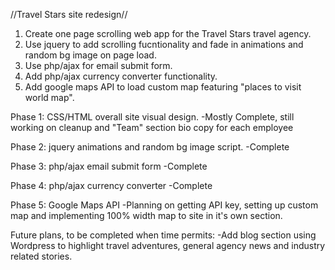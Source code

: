 //Travel Stars site redesign//

1. Create one page scrolling web app for the Travel Stars travel agency.
2. Use jquery to add scrolling fucntionality and fade in animations and random bg image on page load.
3. Use php/ajax for email submit form.
4. Add php/ajax currency converter functionality.
5. Add google maps API to load custom map featuring "places to visit world map".

Phase 1: CSS/HTML overall site visual design.
-Mostly Complete, still working on cleanup and "Team" section bio copy for each employee

Phase 2: jquery animations and random bg image script.
-Complete

Phase 3: php/ajax email submit form
-Complete

Phase 4: php/ajax currency converter
-Complete

Phase 5: Google Maps API
-Planning on getting API key, setting up custom map and implementing 100% width map to site in it's own section.

Future plans, to be completed when time permits:
-Add blog section using Wordpress to highlight travel adventures, general agency news and industry related stories.


